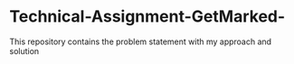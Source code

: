 # Technical-Assignment-GetMarked-
This repository contains the problem statement with my approach and solution 
